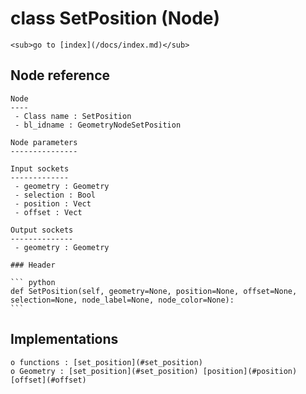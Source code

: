 # class SetPosition (Node)

    <sub>go to [index](/docs/index.md)</sub>
    
## Node reference

    Node
    ----
     - Class name : SetPosition
     - bl_idname : GeometryNodeSetPosition
    
    Node parameters
    ---------------
    
    Input sockets
    -------------
     - geometry : Geometry
     - selection : Bool
     - position : Vect
     - offset : Vect
    
    Output sockets
    --------------
     - geometry : Geometry
    
    ### Header

    ``` python
    def SetPosition(self, geometry=None, position=None, offset=None, selection=None, node_label=None, node_color=None):
    ```
    
## Implementations

    o functions : [set_position](#set_position)
    o Geometry : [set_position](#set_position) [position](#position) [offset](#offset) 
    
    